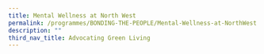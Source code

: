 ```yaml
---
title: Mental Wellness at North West
permalink: /programmes/BONDING-THE-PEOPLE/Mental-Wellness-at-NorthWest
description: ""
third_nav_title: Advocating Green Living
---
```




